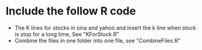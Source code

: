 # Include the follow R code
- The K lines for stocks in sina and yahoo and insert the k line when stock is stop for a long time, See "KForStock.R"
- Combine the files in one folder into one file, see "CombineFiles.R"